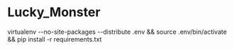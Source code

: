 # Lucky_Monster

virtualenv --no-site-packages --distribute .env && source .env/bin/activate && pip install -r requirements.txt
